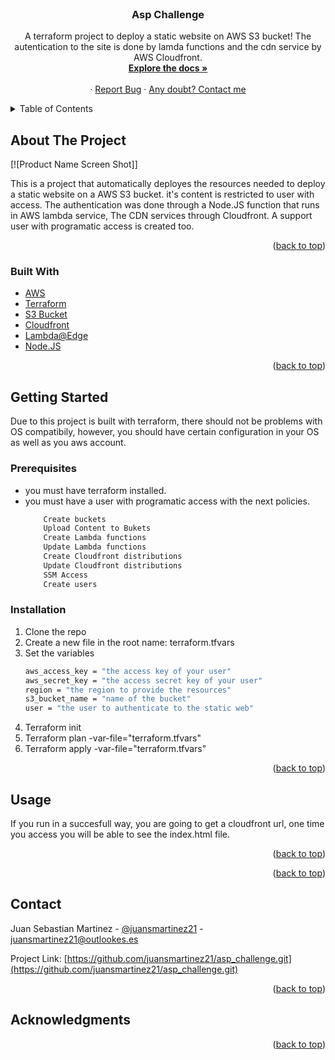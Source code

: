 <div id="top"></div>


<!-- PROJECT LOGO -->
<br />
<div align="center">
 
  <h3 align="center">Asp Challenge</h3>

  <p align="center">
    A terraform project to deploy a static website on AWS S3 bucket! 
    The autentication to the site is done by lamda functions and the cdn service by AWS Cloudfront. 
    <br />
    <a href="https://learn.hashicorp.com/collections/terraform/aws-get-started"><strong>Explore the docs »</strong></a>
    <br />
    <br />
    ·
    <a href="mailto: juansmartinez21@outlook.es">Report Bug</a>
    ·
    <a href="https://www.linkedin.com/in/juansebastianmartinezcaldas/">Any doubt? Contact me</a>
  </p>
</div>



<!-- TABLE OF CONTENTS -->
<details>
  <summary>Table of Contents</summary>
  <ol>
    <li>
      <a href="#about-the-project">About The Project</a>
      <ul>
        <li><a href="#built-with">Built With</a></li>
      </ul>
    </li>
    <li>
      <a href="#getting-started">Getting Started</a>
      <ul>
        <li><a href="#prerequisites">Prerequisites</a></li>
        <li><a href="#installation">Installation</a></li>
      </ul>
    </li>
    <li><a href="#usage">Usage</a></li>
    <li><a href="#contact">Contact</a></li>
  </ol>
</details>



<!-- ABOUT THE PROJECT -->
## About The Project

[![Product Name Screen Shot]]

This is a project that automatically deployes the resources needed to deploy a static website on a AWS S3 bucket. it's content is restricted to user with access. The authentication was done through a Node.JS function that runs in AWS lambda service, The CDN services through Cloudfront. A support user with programatic access is created too.

<p align="right">(<a href="#top">back to top</a>)</p>

### Built With


* [AWS](https://aws.amazon.com/)
* [Terraform](https://www.terraform.io/)
* [S3 Bucket](https://aws.amazon.com/s3/)
* [Cloudfront](https://aws.amazon.com/cloudfront/)
* [Lambda@Edge](https://aws.amazon.com/lambda/edge/)
* [Node.JS](https://nodejs.org/en/)

<p align="right">(<a href="#top">back to top</a>)</p>



<!-- GETTING STARTED -->
## Getting Started

Due to this project is built with terraform, there should not be problems with OS compatibily, however, you should have certain configuration in your OS as well as you aws account.

### Prerequisites

* you must have terraform installed.
* you must have a user with programatic access with the next policies.
    ```sh
        Create buckets
        Upload Content to Bukets
        Create Lambda functions
        Update Lambda functions
        Create Cloudfront distributions
        Update Cloudfront distributions
        SSM Access
        Create users        
    ```

### Installation


1. Clone the repo
2. Create a new file in the root name: terraform.tfvars
3. Set the variables
   ```sh
   aws_access_key = "the access key of your user"
   aws_secret_key = "the access secret key of your user"
   region = "the region to provide the resources"
   s3_bucket_name = "name of the bucket"
   user = "the user to authenticate to the static web"
   ```
4. Terraform init
5. Terraform plan -var-file="terraform.tfvars"
6. Terraform apply -var-file="terraform.tfvars" 

<p align="right">(<a href="#top">back to top</a>)</p>



<!-- USAGE EXAMPLES -->
## Usage

If you run in a succesfull way, you are going to get a cloudfront url, one time you access you will be able to see the index.html file.



<p align="right">(<a href="#top">back to top</a>)</p>



<!-- ROADMAP -->

<p align="right">(<a href="#top">back to top</a>)</p>



<!-- CONTRIBUTING -->

<!-- CONTACT -->
## Contact

Juan Sebastian Martinez - [@juansmartinez21](https://www.linkedin.com/in/juansebastianmartinezcaldas/) - juansmartinez21@outlookes.es

Project Link: [https://github.com/juansmartinez21/asp_challenge.git](https://github.com/juansmartinez21/asp_challenge.git)

<p align="right">(<a href="#top">back to top</a>)</p>



<!-- ACKNOWLEDGMENTS -->
## Acknowledgments



<p align="right">(<a href="#top">back to top</a>)</p>



<!-- MARKDOWN LINKS & IMAGES -->
<!-- https://www.markdownguide.org/basic-syntax/#reference-style-links -->
